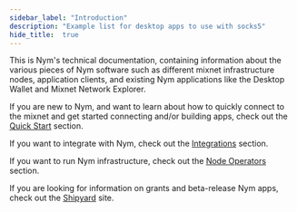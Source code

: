 ```yaml
---
sidebar_label: "Introduction"
description: "Example list for desktop apps to use with socks5"
hide_title:  true
---
```


This is Nym's technical documentation, containing information about the various pieces of Nym software such as different mixnet infrastructure nodes, application clients, and existing Nym applications like the Desktop Wallet and Mixnet Network Explorer. 

If you are new to Nym, and want to learn about how to quickly connect to the mixnet and get started connecting and/or building apps, check out the [Quick Start](/docs/next/quickstart/introduction) section. 

If you want to integrate with Nym, check out the [Integrations](/docs/next/integrations/introduction) section. 

If you want to run Nym infrastructure, check out the [Node Operators](/docs/next/node-operators/) section. 

If you are looking for information on grants and beta-release Nym apps, check out the [Shipyard](https://shipyard.nymtech.net) site. 

